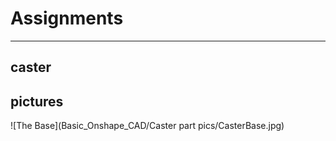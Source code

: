 # Assignments

------------------

## caster

## pictures

![The Base](Basic_Onshape_CAD/Caster part pics/CasterBase.jpg)
